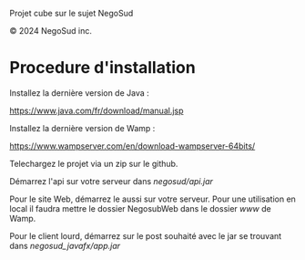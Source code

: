 Projet cube sur le sujet NegoSud

© 2024 NegoSud inc.

# Procedure d'installation

Installez la dernière version de Java : 

https://www.java.com/fr/download/manual.jsp

Installez la dernière version de Wamp :

https://www.wampserver.com/en/download-wampserver-64bits/

Telechargez le projet via un zip sur le github.

Démarrez l'api sur votre serveur dans *negosud/api.jar*

Pour le site Web, démarrez le aussi sur votre serveur. Pour une utilisation en local il faudra mettre le dossier NegosubWeb dans le dossier *www* de Wamp.

Pour le client lourd, démarrez sur le post souhaité avec le jar se trouvant dans *negosud_javafx/app.jar*

